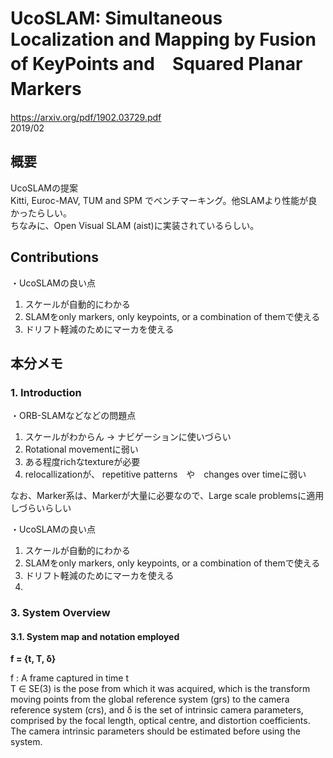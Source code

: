 # UcoSLAM: Simultaneous Localization and Mapping by Fusion of KeyPoints and　Squared Planar Markers　　
https://arxiv.org/pdf/1902.03729.pdf  
2019/02  

## 概要
UcoSLAMの提案  
Kitti, Euroc-MAV, TUM and SPM でベンチマーキング。他SLAMより性能が良かったらしい。  
ちなみに、Open Visual SLAM (aist)に実装されているらしい。  
  
## Contributions  
・UcoSLAMの良い点  
1. スケールが自動的にわかる  
2. SLAMをonly markers, only keypoints, or a combination of themで使える  
3. ドリフト軽減のためにマーカを使える  

## 本分メモ
  
### 1. Introduction  
・ORB-SLAMなどなどの問題点  
1. スケールがわからん -> ナビゲーションに使いづらい  
2. Rotational movementに弱い  
3. ある程度richなtextureが必要  
4. relocallizationが、 repetitive patterns　や　changes over timeに弱い  
  
なお、Marker系は、Markerが大量に必要なので、Large scale problemsに適用しづらいらしい  
  
・UcoSLAMの良い点  
1. スケールが自動的にわかる  
2. SLAMをonly markers, only keypoints, or a combination of themで使える  
3. ドリフト軽減のためにマーカを使える  
4.   
  
### 3. System Overview  
#### 3.1. System map and notation employed
  
**f = {t, T, δ}**
  
f : A frame captured in time t  
T ∈ SE(3) is the pose from which it was acquired,
which is the transform moving points from the global reference system (grs) to the camera reference system (crs),
and δ is the set of intrinsic camera parameters, comprised
by the focal length, optical centre, and distortion coefficients. The camera intrinsic parameters should be estimated before using the system.
